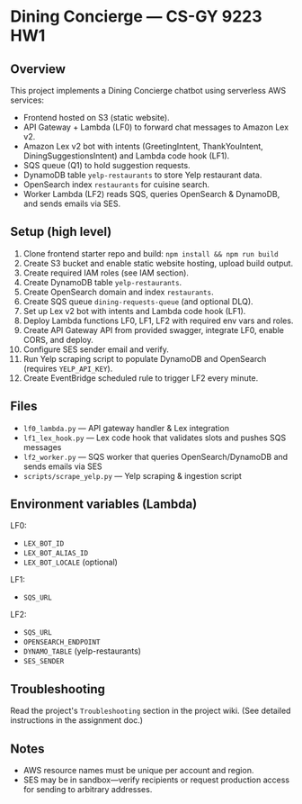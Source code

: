 # Dining Concierge — CS-GY 9223 HW1

## Overview
This project implements a Dining Concierge chatbot using serverless AWS services:
- Frontend hosted on S3 (static website).
- API Gateway + Lambda (LF0) to forward chat messages to Amazon Lex v2.
- Amazon Lex v2 bot with intents (GreetingIntent, ThankYouIntent, DiningSuggestionsIntent) and Lambda code hook (LF1).
- SQS queue (Q1) to hold suggestion requests.
- DynamoDB table `yelp-restaurants` to store Yelp restaurant data.
- OpenSearch index `restaurants` for cuisine search.
- Worker Lambda (LF2) reads SQS, queries OpenSearch & DynamoDB, and sends emails via SES.

## Setup (high level)
1. Clone frontend starter repo and build: `npm install && npm run build`
2. Create S3 bucket and enable static website hosting, upload build output.
3. Create required IAM roles (see IAM section).
4. Create DynamoDB table `yelp-restaurants`.
5. Create OpenSearch domain and index `restaurants`.
6. Create SQS queue `dining-requests-queue` (and optional DLQ).
7. Set up Lex v2 bot with intents and Lambda code hook (LF1).
8. Deploy Lambda functions LF0, LF1, LF2 with required env vars and roles.
9. Create API Gateway API from provided swagger, integrate LF0, enable CORS, and deploy.
10. Configure SES sender email and verify.
11. Run Yelp scraping script to populate DynamoDB and OpenSearch (requires `YELP_API_KEY`).
12. Create EventBridge scheduled rule to trigger LF2 every minute.

## Files
- `lf0_lambda.py` — API gateway handler & Lex integration
- `lf1_lex_hook.py` — Lex code hook that validates slots and pushes SQS messages
- `lf2_worker.py` — SQS worker that queries OpenSearch/DynamoDB and sends emails via SES
- `scripts/scrape_yelp.py` — Yelp scraping & ingestion script

## Environment variables (Lambda)
LF0:
- `LEX_BOT_ID`
- `LEX_BOT_ALIAS_ID`
- `LEX_BOT_LOCALE` (optional)

LF1:
- `SQS_URL`

LF2:
- `SQS_URL`
- `OPENSEARCH_ENDPOINT`
- `DYNAMO_TABLE` (yelp-restaurants)
- `SES_SENDER`

## Troubleshooting
Read the project's `Troubleshooting` section in the project wiki. (See detailed instructions in the assignment doc.)

## Notes
- AWS resource names must be unique per account and region.
- SES may be in sandbox—verify recipients or request production access for sending to arbitrary addresses.